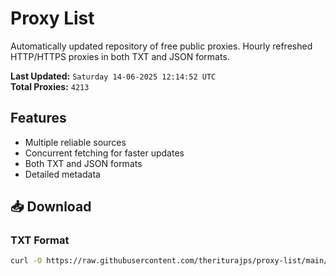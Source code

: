 # Proxy List

Automatically updated repository of free public proxies. Hourly refreshed HTTP/HTTPS proxies in both TXT and JSON formats.

**Last Updated:** `Saturday 14-06-2025 12:14:52 UTC`  
**Total Proxies:** `4213`

## Features
- Multiple reliable sources
- Concurrent fetching for faster updates
- Both TXT and JSON formats
- Detailed metadata

## 📥 Download

### TXT Format
```bash
curl -O https://raw.githubusercontent.com/theriturajps/proxy-list/main/proxies.txt